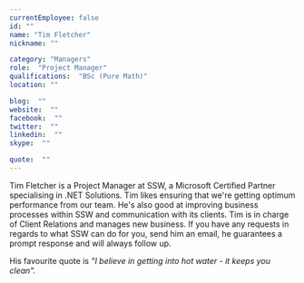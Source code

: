 ```yaml
---
currentEmployee: false
id: ""
name: "Tim Fletcher"
nickname: ""

category: "Managers"
role:  "Project Manager"
qualifications:  "BSc (Pure Math)"
location: ""

blog:  ""
website:  ""
facebook:  ""
twitter:  ""
linkedin:  ""
skype:  ""

quote:  ""
---
```


Tim Fletcher is a Project Manager at SSW, a Microsoft Certified Partner specialising in .NET Solutions. Tim likes ensuring that we're getting optimum performance from our team. He's also good at improving business processes within SSW and communication with its clients. Tim is in charge of Client Relations and manages new business. If you have any requests in regards to what SSW can do for you, send him an email, he guarantees a prompt response and will always follow up.

His favourite quote is *"I believe in getting into hot water - it keeps you clean".*